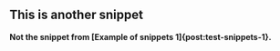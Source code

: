 

## This is another snippet

**Not the snippet from [Example of snippets 1]{post:test-snippets-1}.**

